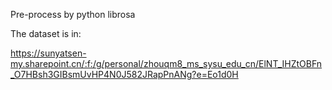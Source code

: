 Pre-process by python librosa

The dataset is in:

https://sunyatsen-my.sharepoint.cn/:f:/g/personal/zhouqm8_ms_sysu_edu_cn/ElNT_IHZtOBFn_O7HBsh3GIBsmUvHP4N0J582JRapPnANg?e=Eo1d0H
